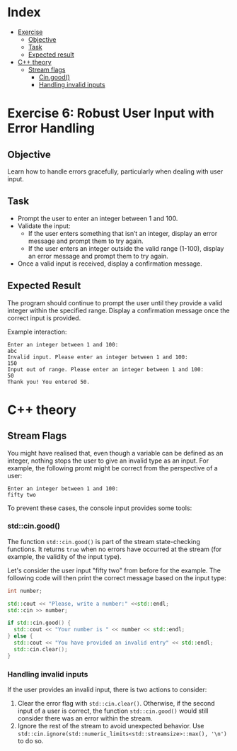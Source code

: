 # Index

- [Exercise](#exercise-6-robust-user-input-with-error-handling)
    - [Objective](#objective)
    - [Task](#task)
    - [Expected result](#expected-result)
- [C++ theory](#c-theory)
    - [Stream flags](#stream-flags)
      - [Cin.good()](#stdcingood)
      - [Handling invalid inputs](#handling-invalid-inputs)


# Exercise 6: Robust User Input with Error Handling
## Objective
Learn how to handle errors gracefully, particularly when dealing with user input.

## Task

- Prompt the user to enter an integer between 1 and 100.
- Validate the input:
  - If the user enters something that isn’t an integer, display an error message and prompt them to try again.
  - If the user enters an integer outside the valid range (1-100), display an error message and prompt them to try again.
- Once a valid input is received, display a confirmation message.

## Expected Result
The program should continue to prompt the user until they provide a valid integer within the specified range.
Display a confirmation message once the correct input is provided.

Example interaction:
```commandline
Enter an integer between 1 and 100: 
abc
Invalid input. Please enter an integer between 1 and 100: 
150
Input out of range. Please enter an integer between 1 and 100: 
50
Thank you! You entered 50.
```

# C++ theory

## Stream Flags

You might have realised that, even though a variable can be defined as an integer, nothing stops the user to give an invalid type as an input.
For example, the following promt might be correct from the perspective of a user:

```commandlinme
Enter an integer between 1 and 100: 
fifty two
```

To prevent these cases, the console input provides some tools:

### std::cin.good()

The function `std::cin.good()` is part of the stream state-checking functions.
It returns `true` when no errors have occurred at the stream (for example, the validity of the input type).

Let's consider the user input "fifty two" from before for the example.
The following code will then print the correct message based on the input type:

```cpp
int number;

std::cout << "Please, write a number:" <<std::endl;
std::cin >> number;

if std::cin.good() {
  std::cout << "Your number is " << number << std::endl;
} else {
  std::cout << "You have provided an invalid entry" << std::endl;
  std::cin.clear();
}
```

### Handling invalid inputs

If the user provides an invalid input, there is two actions to consider:

1. Clear the error flag with `std::cin.clear()`. Otherwise, if the second input of a user is correct, the function `std::cin.good()` would still consider there was an error within the stream.
2. Ignore the rest of the stream to avoid unexpected behavior. Use `std::cin.ignore(std::numeric_limits<std::streamsize>::max(), '\n')` to do so.
